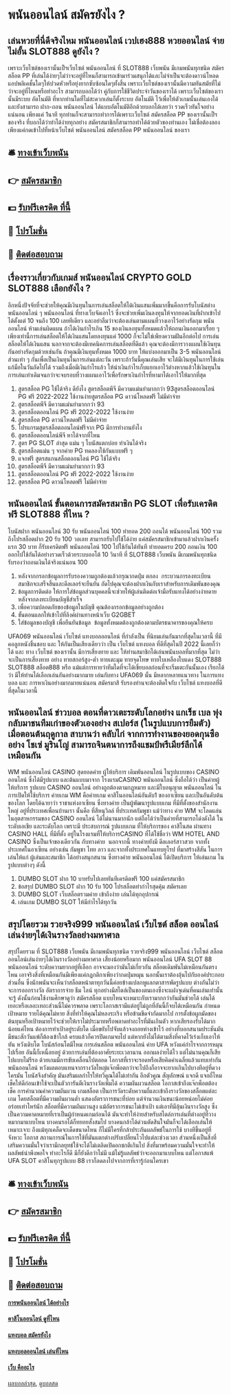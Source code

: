 # พนันออนไลน์ สมัครยังไง ?
## เล่นหวยที่นี่ดีจริงไหม พนันออนไลน์ เวปเฮง888 หวยออนไลน์ จ่ายไม่อั้น SLOT888 ดูยังไง ?
เพราะเว็บไซต์ของเรานั้นเป็ฯเว็บไซต์ พนันออนไลน์ ที่ SLOT888 เว็บพนัน มีเกมพนันทุกชนิด สมัครสล็อต PP ที่เล่นได้ง่ายๆไม่ว่าจะอยู่ที่ไหนก็สามารถเข้ามาร่วมสนุกได้และไม่จำเป็นจะต้องดาวน์โหลดแอปพลิเคชั้นใดๆให้ปวดหัวหรือยุ่งยากซับซ้อนใดๆทั้งสิ้น เพราะเว็บไซต์ของเรานั้นมีความทันสมัยที่ไม่ว่าจะอยู่ที่ไหนหรือทำอะไร สามารถบอกได้ว่า คู่กับการใช้ชีวิตประจำวันของเราได้ เพราะเว็บไซต์ของเรานั้นมีระบบ อัตโนมัติ ที่หากท่านใดที่ไม่สะดวกเล่นก็ตั้งระบบ อัตโนมัติ ไว้เพื่อให้ตัวเกมนั้นเล่นเองได้และยังสามารถ ฝาก-ถอน พนันออนไลน์ ได้แบบอัตโนมัติอีกด้วยบอกได้เลยว่า รวดเร็วทันใจอย่างแน่นอน เพียงแค่ 1นาที ทุกท่านก็จะสามารถทำการได้เพราะเว็บไซต์ สมัครสล็อต PP ของเรานั้นเป็ฯของจริง ที่บอกได้ว่าทำได้ง่ายทุกอย่าง สมัครสมาชิกก็สามารถทำได้ด้วยตัวของท่านเอง ไม่เชื่อต้องลองเพียงแค่กดเข้าไปที่หน้าเว็บไซต์ พนันออนไลน์ สมัครสล็อต PP พนันออนไลน์ ของเรา

## 🛎 [ทางเข้าเว็บพนัน](https://bit.ly/3SdLNi2)
## 👉 [สมัครสมาชิก](https://bit.ly/3SdLNi2)
## 💵 [รับฟรีเครดิต ที่นี้](https://bit.ly/3dyRKHj)
## 👑 [โปรโมชั่น](https://bit.ly/3dyRKHj)
## 📱 [ติดต่อสอบถาม](https://bit.ly/3dyRKHj)

## เรื่องราวเกี่ยวกับเกมส์ พนันออนไลน์ CRYPTO GOLD SLOT888 เลือกยังไง ?
อีกหนึ่งปัจจัยที่จะช่วยให้คุณมีเงินทุนในการเล่นสล็อตให้ได้เงินแสนเพิ่มมากขึ้นคือการรับโบนัสต่าง พนันออนไลน์ ๆ พนันออนไลน์ ที่ทางเว็บจัดเอาไว้ ซึ่งจะช่วยเพิ่มเงินลงทุนให้จากยอดเงินที่ฝากเข้าไปได้ตั้งแต่ 10 จนถึง 100 เลยทีเดียว และอย่าลืมว่าจะต้องเล่นตามแผนที่วางเอาไว้อย่างรัดกุม พนันออนไลน์ ห้ามเล่นผิดแผน ถ้าได้เงินกำไรเกิน 15 ของเงินลงทุนทั้งหมดแล้วให้ถอนเงินออกมาเรื่อย ๆ เพียงเท่านี้การเล่นสล็อตให้ได้เงินแสนโดยลงทุนแค่ 1000 ก็จะไม่ใช่เพียงความฝันอีกต่อไป
การเล่นสล็อตให้ได้เงินแสน นอกจากจะต้องมีเทคนิคการเล่นสล็อตที่ดีแล้ว คุณจะต้องมีการวางแผนใช้เงินทุนกันอย่างรัดกุมด้วยเช่นกัน ถ้าคุณมีเงินทุนทั้งหมด 1000 บาท ให้แบ่งออกมาเป็น 3-5 พนันออนไลน์ ส่วนเท่า ๆ กันเพื่อเป็นเงินทุนในการเล่นแต่ละวัน เพราะถ้าวันนี้คุณเล่นเสีย จะได้มีเงินทุนในการใช้เล่นแก้มือในวันถัดไปได้ รวมถึงเมื่อมีเงินกำไรแล้ว ให้นำเงินกำไรเก็บแยกเอาไว้ต่างหากแล้วใช้เงินทุนในการเล่นเท่าเดิมจนกว่าจะจบรอบที่วางแผนเอาไว้เพื่อรักษาเงินกำไรที่หามาได้เอาไว้ให้มากที่สุด
1. สูตรสล็อต PG ใช้ได้จริง ดียังไง สูตรสล็อตพีจี มีความแม่นยำมากกว่า 93สูตรสล็อตออนไลน์ PG ฟรี 2022-2022 ใช้งานง่ายสูตรสล็อต PG ดาวน์โหลดฟรี ไม่มีค่าจ่าย
2. สูตรสล็อตพีจี มีความแม่นยำมากกว่า 93
3. สูตรสล็อตออนไลน์ PG ฟรี 2022-2022 ใช้งานง่าย
4. สูตรสล็อต PG ดาวน์โหลดฟรี ไม่มีค่าจ่าย
5. โปรแกรมสูตรสล็อตออนไลน์ฟรีจาก PG มีการทำงานยังไง
6. สูตรสล็อตออนไลน์พีจี หาได้จากที่ไหน
7. สูตร PG SLOT ล่าสุด แม่น ๆ โบนัสแตกบ่อย ทำเงินได้จริง
8. สูตรสล็อตแม่น ๆ จากค่าย PG ทดลองใช้กันแบบฟรี ๆ
9. แจกฟรี สูตรสแกนสล็อตออนไลน์ PG ใช้ได้จริง
10. สูตรสล็อตพีจี มีความแม่นยำมากกว่า 93
11. สูตรสล็อตออนไลน์ PG ฟรี 2022-2022 ใช้งานง่าย
12. สูตรสล็อต PG ดาวน์โหลดฟรี ไม่มีค่าจ่าย

## พนันออนไลน์ ขั้นตอนการสมัครสมาชิก PG SLOT เพื่อรับเครดิตฟรี SLOT888 ที่ไหน ?
โบนัสฝาก พนันออนไลน์ 30 รับ พนันออนไลน์ 100 ทํายอด 200 ถอนได้ พนันออนไลน์ 100 รวมถึงโปรสล็อตฝาก 20 รับ 100 วอเลท สามารถรับไปใช้ได้ง่าย แค่สมัครสมาชิกเข้ามาแล้วฝากเงินครั้งแรก 30 บาท ก็รับเครดิตฟรี พนันออนไลน์ 100 ไปใช้กันได้ทันที ทํายอดครบ 200 ถอนเงิน 100 ออกไปใช้กันได้อย่างรวดเร็วด้วยระบบออโต้ 10 วินาที ที่ SLOT888 เว็บพนัน มีเกมพนันทุกชนิด รับรองว่าถอนเงินได้จริงแน่นอน 100
1. หลังจากกรอกข้อมูลการรับรองความถูกต้องแล้วกรุณากดปุ่ม ตกลง  กระบวนการลงทะเบียนสมาชิกจะเสร็จสิ้นและดีลเลอร์จะยืนยัน ถัดไปคุณจะต้องฝากเงินกับเราสำหรับการเดิมพันของคุณ
2. ข้อมูลการติดต่อ ให้การใส่ข้อมูลส่วนบุคคลนี้จะช่วยให้ผู้เล่นติดต่อเจ้ามือรับแทงได้อย่างง่ายดายหลังจากลงทะเบียนบัญชีสำเร็จ
3. เพื่อความปลอดภัยของข้อมูลในบัญชี คุณต้องกรอกข้อมูลอย่างถูกต้อง
4. ขั้นตอนแลกให้เข้าไปที่ลิงค์ผ่านทางหน้าเว็บ G2GBET
5. ใส่ข้อมูลของบัญชี เพื่อยืนยันข้อมูล  ข้อมูลทั้งหมดต้องถูกต้องตามบัตรธนาคารของคุณให้ครบ

UFA069 พนันออนไลน์ เว็บไซต์ แทงบอลออนไลน์ ที่กำลังเป็น ที่นิยมเล่นกันมากที่สุดในเวลานี้ ที่มีคอลูกหนังชื่นชอบ และ ให้กันเป็นเสียงเดียวว่า เป็น เว็บไซต์ แทงบอล ที่ดีที่สุดในปี 2022 นี้เลยก็ว่าได้ และ ทาง เว็บไซต์ ของเรานั้น มีการเสี่ยงทาย และ ให้ท่านสมาชิกได้เล่นพนันบอลที่มากที่สุด ไม่ว่าจะเป็นการเสี่ยงทาย อย่าง ทายสกอร์สูง-ต่ำ ทายเตะมุม ทายจุดโทษ ทายใบเหลืองใบแดง SLOT888 SLOT888 สล็อต888 หรือ แม้แต่การทายว่าทีมใดที่จะได้เขี่ยบอลก่อนที่จะเริ่มเตะกันนั้นเอง เรียกได้ว่า มีให้ท่านได้เลือกเล่นกันอย่างมากมาย เล่นกับทาง UFA069 นั้น มีหลากหลายแนวทาง ในการแทงบอล และ การหาเงินอย่างมากมายแน่นอน สมัครมาสิ รับรองท่านจะต้องติดใจกับ เว็บไซต์ แทงบอลที่ดีที่สุดในเวลานี้

## พนันออนไลน์ ข่าวบอล ตอนที่ดาวเตะระดับโลกอย่าง แกเร็ธ เบล พุ่งกลับมาชนทีมเก่าของตัวเองอย่าง สเปอร์ส (ในรูปแบบการยืมตัว) เมื่อตอนต้นฤดูกาล สาบานว่า คลับไก่ จากการทำงานของยอดกุนซืออย่าง โชเซ่ มูรินโญ่ สามารถจินตนาการถึงแชมป์พรีเมียร์ลีกได้เหมือนกัน
WM พนันออนไลน์ CASINO สุดยอดค่าย ผู้ให้บริการ เดิมพันออนไลน์ ในรูปแบบของ CASINO ออนไลน์ ซึ่งได้มีรูปแบบ และต้นแบบมาจาก โรงแรมCASINO พนันออนไลน์ ซึ่งถือได้ว่า เป็นค่ายผู้ให้บริการ รูปแบบ CASINO ออนไลน์ อย่างถูกต้องตามกฎหมาย และมีใบอนุญาต พนันออนไลน์ ในการเปิดให้ใช้บริการ ค่ายเกม WM คือค่ายเกม คาสิโนออนไลน์อันดับ1 ของอาเซียน และเป็นอันดับต้น ของโลก โดยได้ฉายาว่า ราชาแห่งอาเซียน ซึ่งทางค่าย เป็นผู้พัฒนารูปแบบเกม ที่มีที่ตั้งของสำนักงานใหญ่ อยู่ที่ประเทศเพื่อนบ้านเรา นั้นคือ ที่สีหนุวิลล์ ที่ประเทศกัมพูชา
แม้ว่าทาง ค่าย WM จะโลดแล่น ในอุตสาหกรรมของ CASINO ออนไลน์ ได้ไม่นานมากนัก แต่ถือได้ว่าเป็นค่ายที่สามารถโด่งดังได้ ในระดับเอเชีย และระดับโลก เพราะมี ประสบการณ์ รูปแบบเกม ที่ให้บริการของ คาสิโนสด ผ่านทาง CASINO HALL ที่มีที่ตั้ง อยู่ในโรงแรมที่ให้บริการCASINO ที่ได้ใช้ชื่อว่า WM HOTEL AND CASINO ซึ่งเป็นเจ้าของเดียวกัน กับทางค่าย  นอกจากนี้ ทางค่ายยังมี ดีลเลอร์สาวสวย จากทั้งประเทศในอาเซียน อย่างเช่น กัมพูชา ไทย ลาว และจากทั้งประเทศในแทบยุโรป ที่มาสร้างสีสัน ในการเล่นให้แก่ ผู้เล่นและสมาชิก ได้อย่างสนุกสนาน ซึ่งทางค่าย พนันออนไลน์ ได้เปิดบริการ ให้เล่นเกม ในรูปแบบต่างๆ ดังนี้
1. DUMBO SLOT ฝาก 10 บาทรับไปเลยทันทีเครดิตฟรี 100 แค่สมัครสมาชิก
2. ข้อสรุป DUMBO SLOT ฝาก 10 รับ 100 โปรสล็อตทำกำไรสุดคุ้ม สมัครเลย
3. DUMBO SLOT เว็บสล็อตรวมค่าย เข้าถึงง่าย เล่นได้ทุกอุปกรณ์
4. เล่นเกม DUMBO SLOT ให้มีกำไรได้ทุกวัน

## สรุปโดยรวม รวยจริง999 พนันออนไลน์ เว็บไซต์ สล็อต ออนไลน์เล่นง่ายๆได้เงินรางวัลอย่างมหาศาล
สรุปโดยรวม ที่ SLOT888 เว็บพนัน มีเกมพนันทุกชนิด รวยจริง999 พนันออนไลน์ เว็บไซต์ สล็อต ออนไลน์เล่นง่ายๆได้เงินรางวัลอย่างมหาศาล เสี่ยงน้อยหรือมาก พนันออนไลน์ UFA SLOT 88 พนันออนไลน์ ระดับความยากอยู่ที่เลือก อาจจะมองว่ามันไม่เกี่ยวกัน สล็อตเดิมพันไม่เหมือนกันตรงไหน เอาจริงสิ่งที่เหมือนกันมีเพียงแค่กฎกติกาเพียงว่ากดปุ่มหมุน นอกนั้นเราต้องลุ้นไปกับองค์ประกอบส่วนอื่น ซึ่งนักพนันจะเห็นว่าสล็อตหน้าตาทุกวันนี้ค่อยข้างแปลกหูแลกตาสารพัดรูปแบบ ต่างกันไม่ว่าจะการออกรางวัล อัตราการจ่าย ธีม ไลน์ ทุกอย่างมีสไตล์เป็นของตนเองซึ่งจะแฝงจุเด่นที่คนเล่นเท่านั้นจะรู้ ดังนั้นก่อนใช้งานศึกษาดูว่า สมัครสล็อต แบบไหนจะเหมาะกับเรามากกว่ากันมันช่วยได้ เล่นได้เยอะหรือเลอะเทอะส่วนนี้ไม่ควรพลาด เพราะโอกาสเรามีแต่อยู่ไม่ถูกที่อันนี้ก็จบได้เหมือนกัน
กำหนดเป้าหมาย รายได้คุณไม่หาย สิ่งที่ทำให้คุณไม่หลงระเริง หรือข้ามขีดจำกัดมากไป การตั้งข้อผูกมัดของต้นทุนหรือเป้าหมายไว้จะช่วยให้เราไม่ประมาทหรือพลาดทำอะไรที่มันเกินตัว หากเสียรองรับได้มากน้อยแค่ไหน ต้องการทำเป้าอยู่ระดับใด เมื่อขยับไปจับแล้วจงถอยห่างเข้าไว้ อย่างที่บอกสนามประชันมันมีชนะสักวันแพ้ก็ต้องเข้าใกล้ ครบแล้วก็ควรปิดเกมจบไป แต่หากยังไม่ได้ตามสิ่งที่คาดไว้เร่งเก็บเอาให้ทัน
หวังเติบโต โบนัสก้อนโตมีไหม การเล่นสล็อต พนันออนไลน์ ค่าย UFA หวังแค่กำไรจากการหมุนไปเรื่อย อันนี้ก็เหนื่อยอยู่ ด้วยการเล่นที่ต้องอาศัยระยะเวลานาน ออกผลง่ายได้ไว แต่ไม่นานคุณก็เสียไปแบบไม่รีรอ ด้วยเกมมีการขับเคลื่อนไปตลอด โอกาสที่เราจะรอดหรือเสียคิดค่าเฉลี่ยแล้วแทบเท่ากัน พนันออนไลน์ หวังผลตอบแทนจากรางวัลใหญ่แจ๊กพ็อตกว่าจะไปถึงก็อาจจะยากเกินไปบางทีอยู่ที่ดวงใครมัน โบนัสจึงสำคัญ มันเสริมผลกำไรให้ทวีคูณได้ไม่เท่ากัน อีกตัวคูณ สัญลักษณ์ แจกดี แจกถี่ไหมเช็คให้ดีก่อนเข้าใช้จะเป็นตัวการันตีเงินรางวัลเพิ่มได้
ความผันผวนสล็อต โอกาสเข้าถึงแจ๊กพ็อตต้องเช็ค การคำนวณค่าความผันผวน เกมสล็อต เป็นการวัดระดับความถี่และเข้าถึงรางวัลของสล็อตแต่ละเกม โดยสล็อตที่มีความผันผวนต่ำ แสดงอัตราการชนะที่บ่อย แต่จำนวนเงินชนะน้อยหน่อยไม่ค่อยอร่อยเท่าไหร่นัก สล็อตที่มีความผันผวนสูง แม้อัตราการชนะไม่เข้าเป้า แต่เอาทีมีลุ้นเงินรางวัลสูง ซึ่งเป็นความคาดหมายที่เราเป็นผู้กำหนดเกมก่อนได้ มันจะทำให้ง่ายสำหรับสไตล์การเล่นที่ต่างอยู่ที่วางหมากมาแบบไหน บางคนรอได้ก็ทยอยสั่งสมไป บางคนกล้าได้ด่วนตัดสินใจมันก็จะได้เลือกเล่นให้เหมาะเจาะ
ถึงแม้ทุกเคล็ดจะเด็ดขนาดไหน ก็ไม่มีใครที่กล้าประกันผลลัพธ์ในการใช้ บางทีขึ้นอยู่ที่จังหวะ โอกาส สถานการณ์ในการใช้ที่มันแตกต่างปรับเปลี่ยนไวไปแต่ละช่วงเวลา ส่วนหนึ่งเป็นสิ่งที่เสริมความมั่นใจว่าเรามีกลยุทธ์ใช้จะได้ไม่เตลิดเปิดอกชกตีเกินไป สิ่งที่มาพร้อมความมั่นใจจะทำให้ผลลัพธ์น่าพึงพอใจ ทำอะไรก็ดี มีก็ยังดีกว่าไม่มี แม้ไม่รู้ผลลัพธ์ว่าจะออกมาแบบไหน แต่โอกาสแพ้ UFA SLOT คาสิโนทุกรูปแบบ 88 เราก็ลดลงไปจากการที่เรารู้ก่อนใครเขา

## 🛎 [ทางเข้าเว็บพนัน](https://bit.ly/3SdLNi2)
## 👉 [สมัครสมาชิก](https://bit.ly/3SdLNi2)
## 💵 [รับฟรีเครดิต ที่นี้](https://bit.ly/3dyRKHj)
## 👑 [โปรโมชั่น](https://bit.ly/3dyRKHj)
## 📱 [ติดต่อสอบถาม](https://bit.ly/3dyRKHj)

#### [การพนันออนไลน์ ได้อย่างไร](https://atom.io/themes/การพนันออนไลน์%20ได้อย่างไร)
#### [คาสิโนออนไลน์ ดูที่ไหน](https://atom.io/themes/คาสิโนออนไลน์%20ดูที่ไหน)
#### [แทงบอล สมัครยังไง](https://atom.io/themes/แทงบอล%20สมัครยังไง)
#### [แทงบอลออนไลน์ เล่นที่ไหน](https://atom.io/themes/แทงบอลออนไลน์%20เล่นที่ไหน)
#### [เว็บ คืออะไร](https://atom.io/themes/เว็บ%20คืออะไร)

[ผลบอลล่าสุด](https://siamsport.tv "ผลบอลล่าสุด"), [ดูบอลสด](https://siamsport.tv/ดูบอลสด "ดูบอลสด")